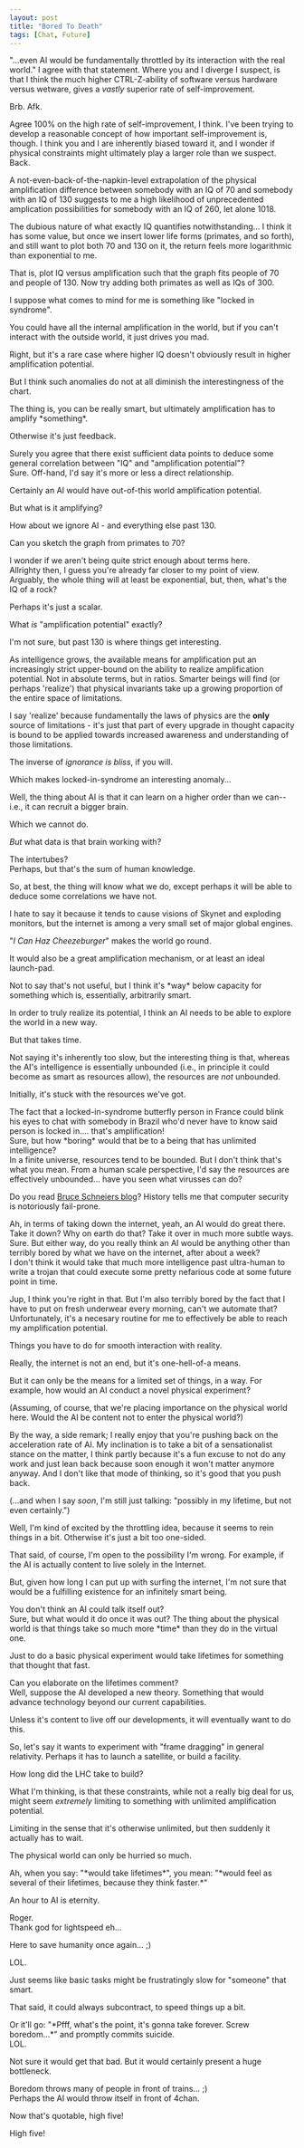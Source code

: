 ```yaml
---
layout: post
title: "Bored To Death"
tags: [Chat, Future]
---
```


"...even AI would be fundamentally throttled by its interaction with the real world."
I agree with that statement. Where you and I diverge I suspect, is that I think
the much higher CTRL-Z-ability of software versus hardware versus wetware, gives
a *vastly* superior rate of self-improvement.

Brb. Afk.

<div markdown="1" class="quote">
Agree 100% on the high rate of self-improvement, I think. I've been trying to develop
a reasonable concept of how important self-improvement is, though. I think you and
I are inherently biased toward it, and I wonder if physical constraints might ultimately
play a larger role than we suspect.

</div>
Back.

A not-even-back-of-the-napkin-level extrapolation of the physical amplification
difference between somebody with an IQ of 70 and somebody with an IQ of 130 suggests
to me a high likelihood of unprecedented amplication possibilities for somebody
with an IQ of 260, let alone 1018.

The dubious nature of what exactly IQ quantifies notwithstanding... I think it has
some value, but once we insert lower life forms (primates, and so forth), and still
want to plot both 70 and 130 on it, the return feels more logarithmic than exponential
to me.

That is, plot IQ versus amplification such that the graph fits people of 70 and
people of 130. Now try adding both primates as well as IQs of 300.

<div markdown="1" class="quote">
I suppose what comes to mind for me is something like "locked in syndrome".

You could have all the internal amplification in the world, but if you can't interact
with the outside world, it just drives you mad.

</div>
Right, but it's a rare case where higher IQ doesn't obviously
result in higher amplification potential.

But I think such anomalies do not at all diminish the interestingness of the chart.

<div markdown="1" class="quote">
The thing is, you can be really smart, but ultimately amplification has to amplify
*something*.

Otherwise it's just feedback.

</div>
Surely you agree that there exist sufficient data points to deduce some general
correlation between "IQ" and "amplification potential"?

<div markdown="1" class="quote">
Sure. Off-hand, I'd say it's more or less a direct relationship.

Certainly an AI would have out-of-this world amplification potential.

But what is it amplifying?

</div>
How about we ignore AI - and everything else past 130.

Can you sketch the graph from primates to 70?

<div markdown="1" class="quote">
I wonder if we aren't being quite strict enough about terms here.

</div>
Allrighty then, I guess you're already far closer to my point of view.

<div markdown="1" class="quote">
Arguably, the whole thing will at least be exponential, but, then, what's the IQ
of a rock?

Perhaps it's just a scalar.

What *is* "amplification potential" exactly?

</div>
I'm not sure, but past 130 is where things get interesting.

As intelligence grows, the available means for amplification put an increasingly strict upper-bound on the ability to realize
amplification potential. Not in absolute terms, but in ratios. Smarter beings will find (or perhaps 'realize') that physical
invariants take up a growing proportion of the entire space of limitations.

I say 'realize' because fundamentally the laws of physics are the **only** source of limitations - it's just that part of every upgrade in
thought capacity is bound to be applied towards increased awareness and understanding of those limitations.

The inverse of *ignorance is bliss*, if you will.

Which makes locked-in-syndrome an interesting anomaly...

<div markdown="1" class="quote">
Well, the thing about AI is that it can learn on a higher order than we can--i.e., it
can recruit a bigger brain.

Which we cannot do.

*But* what data is that brain working with?

</div>
The intertubes?

<div markdown="1" class="quote">
Perhaps, but that's the sum of human knowledge.

So, at best, the thing will know what we do, except perhaps it will be able to deduce
some correlations we have not.

</div>
I hate to say it because it tends to cause visions of Skynet and exploding monitors, but the internet
is among a very small set of major global engines.

"*I Can Haz Cheezeburger*" makes the world go round.

It would also be a great amplification mechanism, or at least an ideal launch-pad.

<div markdown="1" class="quote">
Not to say that's not useful, but I think it's *way* below capacity for something
which is, essentially, arbitrarily smart.

In order to truly realize its potential, I think an AI needs to be able to explore
the world in a new way.

But that takes time.

Not saying it's inherently too slow, but the interesting thing is that, whereas
the AI's intelligence is essentially unbounded (i.e., in principle it could become
as smart as resources allow), the resources are *not* unbounded.

Initially, it's stuck with the resources we've got.

</div>
The fact that a locked-in-syndrome butterfly person in France could blink his eyes
to chat with somebody in Brazil who'd never have to know said person is locked in....
that's amplification!

<div markdown="1" class="quote">
Sure, but how *boring* would that be to a being that has unlimited intelligence?

</div>
In a finite universe, resources tend to be bounded. But I don't think that's what
you mean. From a human scale perspective, I'd say the resources are effectively
unbounded... have you seen what virusses can do?

Do you read [Bruce Schneiers blog](http://www.schneier.com/blog/)? History tells me that
computer security is notoriously fail-prone.

<div markdown="1" class="quote">
Ah, in terms of taking down the internet, yeah, an AI would do great there.

</div>
Take it down? Why on earth do that? Take it over in much more subtle ways.

<div markdown="1" class="quote">
Sure. But either way, do you really think an AI would be anything other than terribly
bored by what we have on the internet, after about a week?

</div>
I don't think it would take that much more intelligence past ultra-human to write
a trojan that could execute some pretty nefarious code at some future point in time.

Jup, I think you're right in that. But I'm also terribly bored by the fact that
I have to put on fresh underwear every morning, can't we automate that? Unfortunately,
it's a necesary routine for me to effectively be able to reach my amplification
potential.

Things you have to do for smooth interaction with reality.

Really, the internet is not an end, but it's one-hell-of-a means.

<div markdown="1" class="quote">
But it can only be the means for a limited set of things, in a way. For example,
how would an AI conduct a novel physical experiment?

(Assuming, of course, that we're placing importance on the physical world here.
Would the AI be content not to enter the physical world?)

</div>
By the way, a side remark; I really enjoy that you're pushing back on the acceleration
rate of AI. My inclination is to take a bit of a sensationalist stance on the matter,
I think partly because it's a fun excuse to not do any work and just lean back because
soon enough it won't matter anymore anyway. And I don't like that mode of thinking, so
it's good that you push back.

(...and when I say *soon*, I'm still just talking: "possibly in my lifetime, but not
even certainly.")

<div markdown="1" class="quote">
Well, I'm kind of excited by the throttling idea, because it seems to rein things
in a bit. Otherwise it's just a bit too one-sided.

That said, of course, I'm open to the possibility I'm wrong. For example, if the
AI is actually content to live solely in the Internet.

But, given how long I can put up with surfing the internet, I'm not sure that would
be a fulfilling existence for an infinitely smart being.

</div>
You don't think an AI could talk itself out?

<div markdown="1" class="quote">
Sure, but what would it do once it was out? The thing about the physical world is
that things take so much more *time* than they do in the virtual one.

Just to do a basic physical experiment would take lifetimes for something that thought
that fast.

</div>
Can you elaborate on the lifetimes comment?

<div markdown="1" class="quote">
Well, suppose the AI developed a new theory. Something that would advance technology beyond our current capabilities.

Unless it's content to live off our developments, it will eventually want to do
this.

So, let's say it wants to experiment with "frame dragging" in general relativity.
Perhaps it has to launch a satellite, or build a facility.

How long did the LHC take to build?

What I'm thinking, is that these constraints, while not a really big deal for us,
might seem *extremely* limiting to something with unlimited amplification potential.

Limiting in the sense that it's otherwise unlimited, but then suddenly it actually
has to wait.

The physical world can only be hurried so much.

</div>
Ah, when you say: "*would take lifetimes*", you mean: "*would feel as several of their
lifetimes, because they think faster.*"

An hour to AI is eternity.

<div markdown="1" class="quote">
Roger.

</div>
Thank god for lightspeed eh...

Here to save humanity once again... ;)

<div markdown="1" class="quote">
LOL.

Just seems like basic tasks might be frustratingly slow for "someone" that smart.

That said, it could always subcontract, to speed things up a bit.

</div>
Or it'll go: "*Pfff, what's the point, it's gonna take forever. Screw boredom...*" and promptly commits suicide.

<div markdown="1" class="quote">
LOL.

Not sure it would get that bad. But it would certainly present a huge bottleneck.

</div>
Boredom throws many of people in front of trains... ;)

<div markdown="1" class="quote">
Perhaps the AI would throw itself in front of 4chan.
</div>

Now that's quotable, high five!

<div markdown="1" class="quote">
High five!
</div>
